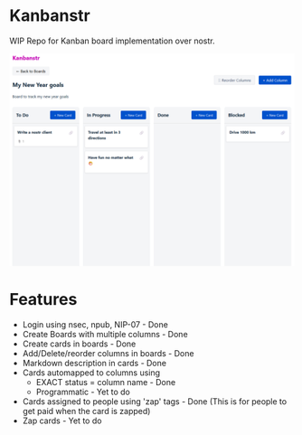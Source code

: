 # Kanbanstr

WIP Repo for Kanban board implementation over nostr.

![](screenshot.png)

# Features

* Login using nsec, npub, NIP-07 - Done
* Create Boards with multiple columns - Done
* Create cards in boards - Done
* Add/Delete/reorder columns in boards - Done
* Markdown description in cards - Done
* Cards automapped to columns using 
    * EXACT status = column name - Done
    * Programmatic - Yet to do
* Cards assigned to people using 'zap' tags - Done (This is for people to get paid when the card is zapped)
* Zap cards - Yet to do

